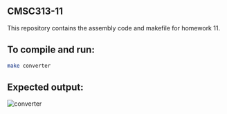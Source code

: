 ## CMSC313-11
This repository contains the assembly code and makefile for homework 11.

## To compile and run:
```bash
make converter
```
## Expected output:


![converter](https://github.com/user-attachments/assets/dc01313f-5947-4c81-9ba5-7e3ca5f31751)

